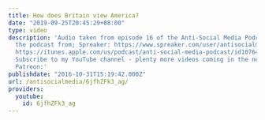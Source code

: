 ```yaml
---
title: How does Britain view America?
date: "2019-09-25T20:45:29+08:00"
type: video
description: 'Audio taken from episode 16 of the Anti-Social Media Podcast. Download
  the podcast from; Spreaker: https://www.spreaker.com/user/antisocialmedia iTunes:
  https://itunes.apple.com/us/podcast/anti-social-media-podcast/id1076431995?mt=2
  Subscribe to my YouTube channel - plenty more videos coming in the near future.
  Patreon:'
publishdate: "2016-10-31T15:19:42.000Z"
url: /antisocialmedia/6jfhZFk3_ag/
providers:
  youtube:
    id: 6jfhZFk3_ag
---
```

